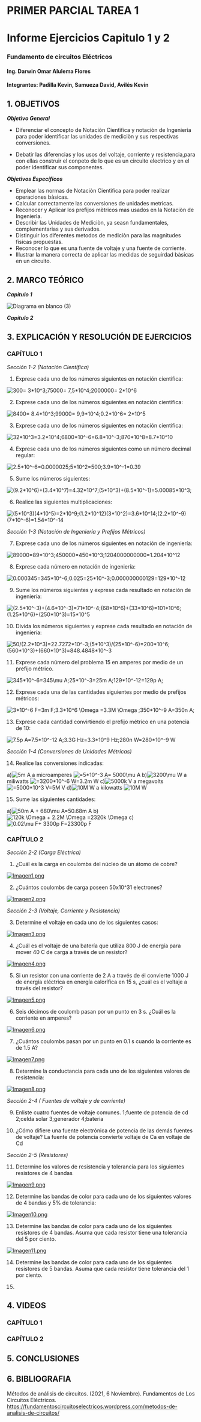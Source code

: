 # PRIMER PARCIAL TAREA 1


# Informe Ejercicios Capitulo 1 y 2
### Fundamento de circuitos Eléctricos 
#### Ing. Darwin Omar Alulema Flores

#### Integrantes: Padilla Kevin, Samueza David, Avilés Kevin


## 1. OBJETIVOS
***Objetivo General***
- Diferenciar el concepto de Notaciòn Cientìfica y notaciòn de Ingenierìa para poder identificar las unidades de mediciòn y sus respectivas conversiones.

- Debatir las diferencias y los usos del voltaje, corriente y resistencia,para con ellas construir el conpeto de lo que es un circuito electrico y en el poder identificar sus componentes.


 ***Objetivos Específicos***
- Emplear las normas de Notaciòn Cientìfica para poder realizar operaciones bàsicas.
- Calcular correctamente las conversiones de unidades metricas.
- Reconocer y Aplicar los prefijos mètricos mas usados en la Notaciòn de Ingenierìa.
- Describir las Unidades de Mediciòn, ya seasn fundamentales, complementarias y sus derivados.
- Distinguir los diferentes metodos de mediciòn para las magnitudes fisicas propuestas.
- Reconocer lo que es una fuente de voltaje y una fuente de corriente.
- Illustrar la manera correcta de aplicar las medidas de seguirdad bàsicas en un circuito.
## 2. MARCO TEÓRICO
***Capitulo 1***

 ![Diagrama en blanco (3)](https://user-images.githubusercontent.com/93794279/140619890-bee33b6a-8136-4b49-a34e-707e47491a6a.png)
 

***Capitulo 2***
## 3. EXPLICACIÓN Y RESOLUCIÓN DE EJERCICIOS

### CAPÍTULO 1

*Sección 1-2 (Notación Científica)*



1. Exprese cada uno de los números siguientes en notación científica: 
 
 <img src="https://latex.codecogs.com/svg.image?300=&space;3*10^3;75000=&space;7,5*10^4;2000000=&space;2*10^6&space;" title="300= 3*10^3;75000= 7,5*10^4;2000000= 2*10^6 " />

2. Exprese cada uno de los números siguientes en notación científica:

<img src="https://latex.codecogs.com/svg.image?8400=&space;8.4*10^3;99000=&space;9,9*10^4;0.2*10^6=&space;2*10^5&space;" title="8400= 8.4*10^3;99000= 9,9*10^4;0.2*10^6= 2*10^5 " />

3. Exprese cada uno de los números siguientes en notación científica:

<img src="https://latex.codecogs.com/svg.image?32*10^3=3.2*10^4;6800*10^-6=6.8*10^-3;870*10^8=8.7*10^10&space;" title="32*10^3=3.2*10^4;6800*10^-6=6.8*10^-3;870*10^8=8.7*10^10 " />

4. Exprese cada uno de los números siguientes como un número decimal regular:

<img src="https://latex.codecogs.com/svg.image?2.5*10^-6=0.0000025;5*10^2=500;3.9*10^-1=0.39&space;" title="2.5*10^-6=0.0000025;5*10^2=500;3.9*10^-1=0.39 " />

5. Sume los números siguientes:

<img src="https://latex.codecogs.com/svg.image?(9.2*10^6)&plus;(3.4*10^7)=4.32*10^7;(5*10^3)&plus;(8.5*10^-1)=5.00085*10^3;" title="(9.2*10^6)+(3.4*10^7)=4.32*10^7;(5*10^3)+(8.5*10^-1)=5.00085*10^3;" />

6.  Realice las siguientes multiplicaciones:

<img src="https://latex.codecogs.com/svg.image?(5*10^3)(4*10^5)=2*10^9;(1.2*10^12)(3*10^2)=3.6*10^14;(2.2*10^-9)(7*10^-6)=1.54*10^-14&space;" title="(5*10^3)(4*10^5)=2*10^9;(1.2*10^12)(3*10^2)=3.6*10^14;(2.2*10^-9)(7*10^-6)=1.54*10^-14 " />
 
 
 *Sección 1-3 (Notación de Ingeniería y Prefijos Métricos)*
 
7. Exprese cada uno de los números siguientes en notación de ingeniería:

<img src="https://latex.codecogs.com/svg.image?89000=89*10^3;450000=450*10^3;1204000000000=1.204*10^12&space;" title="89000=89*10^3;450000=450*10^3;1204000000000=1.204*10^12 " />

8. Exprese cada número en notación de ingeniería:

<img src="https://latex.codecogs.com/svg.image?0.000345=345*10^-6;0.025=25*10^-3;0.000000000129=129*10^-12&space;" title="0.000345=345*10^-6;0.025=25*10^-3;0.000000000129=129*10^-12 " />

9. Sume los números siguientes y exprese cada resultado en notación de ingeniería:

<img src="https://latex.codecogs.com/svg.image?(2.5*10^-3)&plus;(4.6*10^-3)=71*10^-4;(68*10^6)&plus;(33*10^6)=101*10^6;(1.25*10^6)&plus;(250*10^3)=15*10^5&space;" title="(2.5*10^-3)+(4.6*10^-3)=71*10^-4;(68*10^6)+(33*10^6)=101*10^6;(1.25*10^6)+(250*10^3)=15*10^5 " />

10. Divida los números siguientes y exprese cada resultado en notación de ingeniería:

<img src="https://latex.codecogs.com/svg.image?50/(2.2*10^3)=22.7272*10^-3;(5*10^3)/(25*10^-6)=200*10^6;(560*10^3)&plus;(660*10^3)=848.4848*10^-3" title="50/(2.2*10^3)=22.7272*10^-3;(5*10^3)/(25*10^-6)=200*10^6;(560*10^3)+(660*10^3)=848.4848*10^-3" />

11. Exprese cada número del problema 15 en amperes por medio de un prefijo métrico. 

<img src="https://latex.codecogs.com/svg.image?345*10^-6=345\mu&space;A;25*10^-3=25m&space;A;129*10^-12=129p&space;A;&space;" title="345*10^-6=345\mu A;25*10^-3=25m A;129*10^-12=129p A; " />

12. Exprese cada una de las cantidades siguientes por medio de prefijos métricos:

<img src="https://latex.codecogs.com/svg.image?3*10^-6&space;F=3m&space;F;3.3*10^6&space;\Omega&space;=3.3M&space;\Omega&space;;350*10^-9&space;A=350n&space;A;&space;" title="3*10^-6 F=3m F;3.3*10^6 \Omega =3.3M \Omega ;350*10^-9 A=350n A; " />

13. Exprese cada cantidad convirtiendo el prefijo métrico en una potencia de 10:

<img src="https://latex.codecogs.com/svg.image?7.5p&space;A=7.5*10^-12&space;A;3.3G&space;Hz=3.3*10^9&space;Hz;280n&space;W=280*10^-9&space;W&space;" title="7.5p A=7.5*10^-12 A;3.3G Hz=3.3*10^9 Hz;280n W=280*10^-9 W " />

*Sección 1-4 (Conversiones de Unidades Métricas)*
 
14. Realice las conversiones indicadas:

a)<img src="https://latex.codecogs.com/svg.image?5m&space;A&space;" title="5m A " /> a microamperes <img src="https://latex.codecogs.com/svg.image?=5*10^-3&space;A=&space;5000\mu&space;&space;A" title="=5*10^-3 A= 5000\mu A" />
b)<img src="https://latex.codecogs.com/svg.image?3200\mu&space;W" title="3200\mu W" /> a miliwatts <img src="https://latex.codecogs.com/svg.image?=3200*10^-6&space;W=3.2m&space;W" title="=3200*10^-6 W=3.2m W" />
c)<img src="https://latex.codecogs.com/svg.image?5000k&space;V" title="5000k V" /> a megavolts <img src="https://latex.codecogs.com/svg.image?=5000*10^3&space;V=5M&space;V" title="=5000*10^3 V=5M V" />
d)<img src="https://latex.codecogs.com/svg.image?10M&space;W" title="10M W" /> a kilowatts <img src="https://latex.codecogs.com/svg.image?10M&space;W" title="10M W" />

15. Sume las siguientes cantidades:

a)<img src="https://latex.codecogs.com/svg.image?50m&space;A&space;&plus;&space;680\mu&space;A=50.68m&space;A" title="50m A + 680\mu A=50.68m A" />
b)<img src="https://latex.codecogs.com/svg.image?120k&space;\Omega&space;&space;&plus;&space;2.2M&space;\Omega&space;=2320k&space;\Omega&space;" title="120k \Omega + 2.2M \Omega =2320k \Omega " />
c)<img src="https://latex.codecogs.com/svg.image?0.02\mu&space;F&plus;&space;3300p&space;F=23300p&space;F&space;" title="0.02\mu F+ 3300p F=23300p F " />

### CAPÍTULO 2

*Sección 2-2 (Carga Eléctrica)*


1. ¿Cuál es la carga en coulombs del núcleo de un átomo de cobre?

[![Imagen1.png](https://i.postimg.cc/TwvFsFRQ/Imagen1.png)](https://postimg.cc/yJnLgf3S)

2. ¿Cuántos coulombs de carga poseen 50x10^31 electrones?

[![Imagen2.png](https://i.postimg.cc/ryrNhjsZ/Imagen2.png)](https://postimg.cc/xq9m8KKL)

*Sección 2-3 (Voltaje, Corriente y Resistencia)*

3. Determine el voltaje en cada uno de los siguientes casos:

[![Imagen3.png](https://i.postimg.cc/SNw0BDfX/Imagen3.png)](https://postimg.cc/KRrsL7VF)

4. ¿Cuál es el voltaje de una batería que utiliza 800 J de energía para mover 40 C de carga a través de un resistor?

[![Imagen4.png](https://i.postimg.cc/BbThRBSF/Imagen4.png)](https://postimg.cc/Wq46krJp)

5. Si un resistor con una corriente de 2 A a través de él convierte 1000 J de energía eléctrica en energía calorífica en 15 s, ¿cuál es el voltaje a través del resistor?

[![Imagen5.png](https://i.postimg.cc/7ZZkMf99/Imagen5.png)](https://postimg.cc/mtJJTZ01)

6. Seis décimos de coulomb pasan por un punto en 3 s. ¿Cuál es la corriente en amperes?

[![Imagen6.png](https://i.postimg.cc/6QsNsYwj/Imagen6.png)](https://postimg.cc/0zC4DGzD)

7. ¿Cuántos coulombs pasan por un punto en 0.1 s cuando la corriente es de 1.5 A?

[![Imagen7.png](https://i.postimg.cc/bY5CFdqL/Imagen7.png)](https://postimg.cc/5jwSX4YF)

8. Determine la conductancia para cada uno de los siguientes valores de resistencia:

[![Imagen8.png](https://i.postimg.cc/sDDWS4kN/Imagen8.png)](https://postimg.cc/t7w7GWC3)


*Sección 2-4 ( Fuentes de voltaje y de corriente)*

9. Enliste cuatro fuentes de voltaje comunes.
1;fuente de potencia de cd  2;celda solar  3;generador  4;bateria

10. ¿Cómo difiere una fuente electrónica de potencia de las demás fuentes de voltaje?
La fuente de potencia convierte voltaje de Ca en voltaje de Cd


*Sección 2-5 (Resistores)*

11. Determine los valores de resistencia y tolerancia para los siguientes resistores de 4 bandas

[![Imagen9.png](https://i.postimg.cc/JnXbt7Bc/Imagen9.png)](https://postimg.cc/bDzGBhgs)

12. Determine las bandas de color para cada uno de los siguientes valores de 4 bandas y 5% de tolerancia:

[![Imagen10.png](https://i.postimg.cc/SKsBB3zp/Imagen10.png)](https://postimg.cc/ZWGs3fcf)

13.  Determine las bandas de color para cada uno de los siguientes resistores de 4 bandas. Asuma que cada resistor tiene una tolerancia del 5 por ciento.

[![Imagen11.png](https://i.postimg.cc/B6ZjfqBn/Imagen11.png)](https://postimg.cc/t1fqhGcK)

14.  Determine las bandas de color para cada uno de los siguientes resistores de 5 bandas. Asuma que cada resistor tiene tolerancia del 1 por ciento.



15.  

## 4. VIDEOS
### CAPÍTULO 1

### CAPÍTULO 2

## 5. CONCLUSIONES

## 6. BIBLIOGRAFIA
Métodos de análisis de circuitos. (2021, 6 Noviembre). Fundamentos de Los Circuitos Eléctricos. https://fundamentoscircuitoselectricos.wordpress.com/metodos-de-analisis-de-circuitos/
